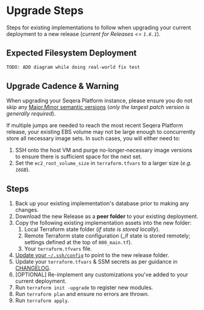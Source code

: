 # Upgrade Steps
Steps for existing implementations to follow when upgrading your current deployment to a new release (_current for Releases <= `1.6.1`_).


## Expected Filesystem Deployment
```bash
TODO: ADD diagram while doing real-world fix test
```


## Upgrade Cadence & Warning
When upgrading your Seqera Platform instance, please ensure you do not skip any [Major.Minor semantic versions](https://docs.seqera.io/changelog/tags/seqera-enterprise) (_only the largest patch version is generally required_).

If multiple jumps are needed to reach the most recent Seqera Platform release, your existing EBS volume may not be large enough to concurrently store all necessary image sets. In such cases, you will either need to:

1. SSH onto the host VM and purge no-longer-necessary image versions to ensure there is sufficient space for the next set.
2. Set the `ec2_root_volume_size` in `terraform.tfvars` to a larger size (_e.g. `16GB`_).


## Steps
1. Back up your existing implementation's database prior to making any changes.
1. Download the new Release as a **peer folder** to your existing deployment.
1. Copy the following existing implementation assets into the new folder:
    1. Local Terraform state folder (_if state is stored locally_).
    1. Remote Terraform state configuration (_if state is stored remotely; settings defined at the top of `000_main.tf`).
    1. Your `terraform.tfvars` file.
1. [Update your `~/.ssh/config`](../documentation/setup/prepare_openssh.md) to point to the new release folder.
1. Update your `terraform.tfvars` & SSM secrets as per guidance in [CHANGELOG](../CHANGELOG.md#configuration-file-changes).
1. [OPTIONAL] Re-implement any customizations you've added to your current deployment.
1. Run `terraform init -upgrade` to register new modules.
1. Run `terraform plan` and ensure no errors are thrown.
1. Run `terraform apply`.



